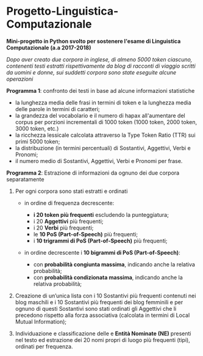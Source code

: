 # Progetto-Linguistica-Computazionale
**Mini-progetto in Python svolto per sostenere l'esame di Linguistica Computazionale (a.a 2017-2018)**

*Dopo aver creato due corpora in inglese, di almeno 5000 token ciascuno, contenenti testi estratti rispettivamente da blog di racconti di viaggio scritti da uomini e donne, sui suddetti corpora sono state eseguite alcune operazioni*



**Programma 1**: confronto dei testi in base ad alcune informazioni statistiche
  - la lunghezza media delle frasi in termini di token e la lunghezza media delle parole in termini di caratteri;
  - la grandezza del vocabolario e il numero di hapax all'aumentare del corpus per porzioni incrementali di 1000 token (1000 token, 2000 token, 3000 token, etc.)
  - la ricchezza lessicale calcolata attraverso la Type Token Ratio (TTR) sui primi 5000 token;
  - la distribuzione (in termini percentuali) di Sostantivi, Aggettivi, Verbi e Pronomi;
  - il numero medio di Sostantivi, Aggettivi, Verbi e Pronomi per frase.



**Programma 2**: Estrazione di informazioni da ognuno dei due corpora separatamente
1. Per ogni corpora sono stati estratti e ordinati 
    - in ordine di frequenza decrescente:
        - **i 20 token più frequenti** escludendo la punteggiatura;
        - i 20 **Aggettivi** più frequenti;
        - i 20 **Verbi** più frequenti;
        - le **10 PoS (Part-of-Speech)** più frequenti;
        - i **10 trigrammi di PoS (Part-of-Speech)** più frequenti; 
    
    - in ordine decrescente i **10 bigrammi di PoS (Part-of-Speech)**:
        - con **probabilità congiunta massima**, indicando anche la relativa probabilità;
        - con **probabilità condizionata massima**, indicando anche la relativa probabilità;

2. Creazione di un’unica lista con i 10 Sostantivi più frequenti contenuti nei blog maschili e i 10 Sostantivi più frequenti dei blog femminili e per ognuno di questi Sostantivi sono stati ordinati gli Aggettivi che li precedono rispetto alla forza associativa (calcolata in termini di Local Mutual Information);

3. Individuazione e classificazione delle e **Entità Nominate (NE)** presenti nel testo ed estrazione dei 20 nomi propri di luogo più frequenti (tipi), ordinati per frequenza.
